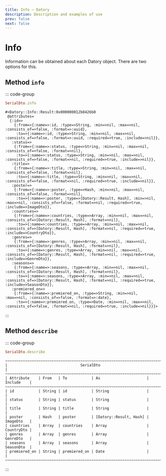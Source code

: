 ```yaml
---
title: Info — Datory
description: Description and examples of use
prev: false
next: false
---
```


# Info

Information can be obtained about each Datory object.
There are two options for this.

## Method `info`

::: code-group

```ruby [Example]
SerialDto.info
```

```text [Result]
#<Datory::Info::Result:0x000000012b8426b0
 @attributes=
  {:id=>
    {:from=>{:name=>:id, :type=>String, :min=>nil, :max=>nil, :consists_of=>false, :format=>:uuid},
     :to=>{:name=>:id, :type=>String, :min=>nil, :max=>nil, :consists_of=>false, :format=>:uuid, :required=>true, :include=>nil}},
   :status=>
    {:from=>{:name=>:status, :type=>String, :min=>nil, :max=>nil, :consists_of=>false, :format=>nil},
     :to=>{:name=>:status, :type=>String, :min=>nil, :max=>nil, :consists_of=>false, :format=>nil, :required=>true, :include=>nil}},
   :title=>
    {:from=>{:name=>:title, :type=>String, :min=>nil, :max=>nil, :consists_of=>false, :format=>nil},
     :to=>{:name=>:title, :type=>String, :min=>nil, :max=>nil, :consists_of=>false, :format=>nil, :required=>true, :include=>nil}},
   :poster=>
    {:from=>{:name=>:poster, :type=>Hash, :min=>nil, :max=>nil, :consists_of=>false, :format=>nil},
     :to=>{:name=>:poster, :type=>[Datory::Result, Hash], :min=>nil, :max=>nil, :consists_of=>false, :format=>nil, :required=>true, :include=>ImageDto}},
   :countries=>
    {:from=>{:name=>:countries, :type=>Array, :min=>nil, :max=>nil, :consists_of=>[Datory::Result, Hash], :format=>nil},
     :to=>{:name=>:countries, :type=>Array, :min=>nil, :max=>nil, :consists_of=>[Datory::Result, Hash], :format=>nil, :required=>true, :include=>CountryDto}},
   :genres=>
    {:from=>{:name=>:genres, :type=>Array, :min=>nil, :max=>nil, :consists_of=>[Datory::Result, Hash], :format=>nil},
     :to=>{:name=>:genres, :type=>Array, :min=>nil, :max=>nil, :consists_of=>[Datory::Result, Hash], :format=>nil, :required=>true, :include=>GenreDto}},
   :seasons=>
    {:from=>{:name=>:seasons, :type=>Array, :min=>nil, :max=>nil, :consists_of=>[Datory::Result, Hash], :format=>nil},
     :to=>{:name=>:seasons, :type=>Array, :min=>nil, :max=>nil, :consists_of=>[Datory::Result, Hash], :format=>nil, :required=>true, :include=>SeasonDto}},
   :premiered_on=>
    {:from=>{:name=>:premiered_on, :type=>String, :min=>nil, :max=>nil, :consists_of=>false, :format=>:date},
     :to=>{:name=>:premiered_on, :type=>Date, :min=>nil, :max=>nil, :consists_of=>false, :format=>nil, :required=>true, :include=>nil}}}>
```

:::

## Method `describe`

::: code-group

```ruby [Example]
SerialDto.describe
```

```text [Result]
~~~~~~~~~~~~~~~~~~~~~~~~~~~~~~~~~~~~~~~~~~~~~~~~~~~~~~~~~~~~~~~~~~~~~~~~~~~~~~
|                                 SerialDto                                  |
~~~~~~~~~~~~~~~~~~~~~~~~~~~~~~~~~~~~~~~~~~~~~~~~~~~~~~~~~~~~~~~~~~~~~~~~~~~~~~
| Attribute    | From   | To           | As                     | Include    |
~~~~~~~~~~~~~~~~~~~~~~~~~~~~~~~~~~~~~~~~~~~~~~~~~~~~~~~~~~~~~~~~~~~~~~~~~~~~~~
| id           | String | id           | String                 |            |
| status       | String | status       | String                 |            |
| title        | String | title        | String                 |            |
| poster       | Hash   | poster       | [Datory::Result, Hash] | ImageDto   |
| countries    | Array  | countries    | Array                  | CountryDto |
| genres       | Array  | genres       | Array                  | GenreDto   |
| seasons      | Array  | seasons      | Array                  | SeasonDto  |
| premiered_on | String | premiered_on | Date                   |            |
~~~~~~~~~~~~~~~~~~~~~~~~~~~~~~~~~~~~~~~~~~~~~~~~~~~~~~~~~~~~~~~~~~~~~~~~~~~~~~
```

:::
